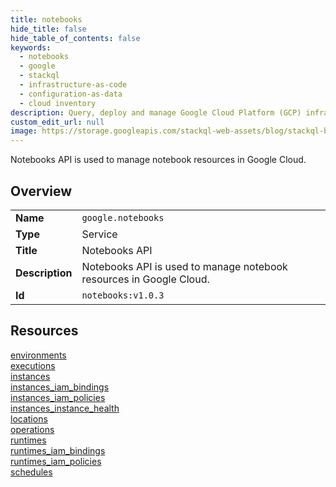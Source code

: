 ```yaml
---
title: notebooks
hide_title: false
hide_table_of_contents: false
keywords:
  - notebooks
  - google
  - stackql
  - infrastructure-as-code
  - configuration-as-data
  - cloud inventory
description: Query, deploy and manage Google Cloud Platform (GCP) infrastructure and resources using SQL
custom_edit_url: null
image: https://storage.googleapis.com/stackql-web-assets/blog/stackql-blog-post-featured-image.png
---
```

Notebooks API is used to manage notebook resources in Google Cloud.  
    

## Overview
<table><tbody>
<tr><td><b>Name</b></td><td><code>google.notebooks</code></td></tr>
<tr><td><b>Type</b></td><td>Service</td></tr>
<tr><td><b>Title</b></td><td>Notebooks API</td></tr>
<tr><td><b>Description</b></td><td>Notebooks API is used to manage notebook resources in Google Cloud.</td></tr>
<tr><td><b>Id</b></td><td><code>notebooks:v1.0.3</code></td></tr>
</tbody></table>

## Resources
<div class="row">
<div class="providerDocColumn">
<a href="/providers/google/notebooks/environments/">environments</a><br />
<a href="/providers/google/notebooks/executions/">executions</a><br />
<a href="/providers/google/notebooks/instances/">instances</a><br />
<a href="/providers/google/notebooks/instances_iam_bindings/">instances_iam_bindings</a><br />
<a href="/providers/google/notebooks/instances_iam_policies/">instances_iam_policies</a><br />
<a href="/providers/google/notebooks/instances_instance_health/">instances_instance_health</a><br />
</div>
<div class="providerDocColumn">
<a href="/providers/google/notebooks/locations/">locations</a><br />
<a href="/providers/google/notebooks/operations/">operations</a><br />
<a href="/providers/google/notebooks/runtimes/">runtimes</a><br />
<a href="/providers/google/notebooks/runtimes_iam_bindings/">runtimes_iam_bindings</a><br />
<a href="/providers/google/notebooks/runtimes_iam_policies/">runtimes_iam_policies</a><br />
<a href="/providers/google/notebooks/schedules/">schedules</a><br />
</div>
</div>

